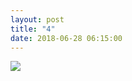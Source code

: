 ```yaml
---
layout: post
title: "4"
date: 2018-06-28 06:15:00
---
```

 <img src="strip/images/4.jpg" class="center">
